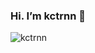 ### Hi. I’m kctrnn 👋
![kctrnn](https://res.cloudinary.com/hanhiu/image/upload/v1601802422/kctrnn/traf-sL7w1eUfHJQ-unsplash_g5cwun.jpg)

<!--
### Hi there 👋
**kctrnn/kctrnn** is a ✨ _special_ ✨ repository because its `README.md` (this file) appears on your GitHub profile.

Here are some ideas to get you started:

- 🔭 I’m currently working on ...
- 🌱 I’m currently learning ...
- 👯 I’m looking to collaborate on ...
- 🤔 I’m looking for help with ...
- 💬 Ask me about ...
- 📫 How to reach me: ...
- 😄 Pronouns: ...
- ⚡ Fun fact: ...
-->
